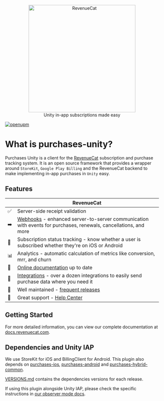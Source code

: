<p align="center">
  <img src="https://uploads-ssl.webflow.com/5e2613cf294dc30503dcefb7/5e752025f8c3a31d56a51408_logo_red%20(1).svg" width="350" alt="RevenueCat"/>
<br>
Unity in-app subscriptions made easy
</p>

[![openupm](https://img.shields.io/npm/v/com.revenuecat.purchases-unity?label=openupm&registry_uri=https://package.openupm.com)](https://openupm.com/packages/com.revenuecat.purchases-unity/)

# What is purchases-unity?

Purchases Unity is a client for the [RevenueCat](https://www.revenuecat.com/) subscription and purchase tracking system. It is an open source framework that provides a wrapper around `StoreKit`, `Google Play Billing` and the RevenueCat backend to make implementing in-app purchases in `Unity` easy.

## Features
|   | RevenueCat |
| --- | --- |
✅ | Server-side receipt validation
➡️ | [Webhooks](https://docs.revenuecat.com/docs/webhooks) - enhanced server-to-server communication with events for purchases, renewals, cancellations, and more   
🎯 | Subscription status tracking - know whether a user is subscribed whether they're on iOS or Android
📊 | Analytics - automatic calculation of metrics like conversion, mrr, and churn  
📝 | [Online documentation](https://docs.revenuecat.com/docs) up to date  
🔀 | [Integrations](https://www.revenuecat.com/integrations) - over a dozen integrations to easily send purchase data where you need it  
💯 | Well maintained - [frequent releases](https://github.com/RevenueCat/purchases-unity/releases)  
📮 | Great support - [Help Center](https://revenuecat.zendesk.com) 

## Getting Started
For more detailed information, you can view our complete documentation at [docs.revenuecat.com](https://docs.revenuecat.com/docs/unity).

## Dependencies and Unity IAP
We use StoreKit for iOS and BillingClient for Android. This plugin also depends on [purchases-ios](https://github.com/RevenueCat/purchases-ios), [purchases-android](https://github.com/RevenueCat/purchases-android) and [purchases-hybrid-common](https://github.com/RevenueCat/purchases-hybrid-common). 

[VERSIONS.md](https://github.com/RevenueCat/purchases-unity/blob/main/VERSIONS.md) contains the dependencies versions for each release.

If using this plugin alongside Unity IAP, please check the specific instructions in [our observer mode docs](https://docs.revenuecat.com/docs/unity#installation-with-unity-iap-side-by-side).
